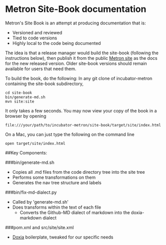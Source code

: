 # Metron Site-Book documentation

Metron's Site Book is an attempt at producing documentation that is:

- Versioned and reviewed
- Tied to code versions
- Highly local to the code being documented

The idea is that a release manager would build the site-book (following the instructions below), then publish it from the public [Metron site](http://metron.incubator.apache.org/) as the docs for the new released version. Older site-book versions should remain available for users that need them.


To build the book, do the following:
In any git clone of incubator-metron containing the site-book subdirectory,

```
cd site-book
bin/generate-md.sh
mvn site:site
```

It only takes a few seconds. You may now view your copy of the book in a browser by opening 

```
file:///your/path/to/incubator-metron/site-book/target/site/index.html
```

On a Mac, you can just type the following on the command line

```
open target/site/index.html
```

##Key Components:

###bin/generate-md.sh

- Copies all .md files from the code directory tree into the site tree
- Performs some transformations on them
- Generates the nav tree structure and labels

###bin/fix-md-dialect.py

- Called by 'generate-md.sh'
- Does transforms within the text of each file
    - Converts the Github-MD dialect of markdown into the doxia-markdown dialect

###pom.xml and src/site/site.xml

- [Doxia](https://maven.apache.org/doxia/) boilerplate, tweaked for our specific needs


